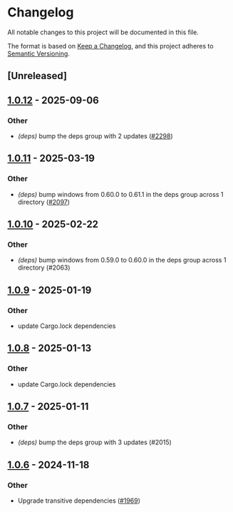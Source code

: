 # Changelog

All notable changes to this project will be documented in this file.

The format is based on [Keep a Changelog](https://keepachangelog.com/en/1.0.0/),
and this project adheres to [Semantic Versioning](https://semver.org/spec/v2.0.0.html).

## [Unreleased]

## [1.0.12](https://github.com/cargo-bins/cargo-binstall/compare/atomic-file-install-v1.0.11...atomic-file-install-v1.0.12) - 2025-09-06

### Other

- *(deps)* bump the deps group with 2 updates ([#2298](https://github.com/cargo-bins/cargo-binstall/pull/2298))

## [1.0.11](https://github.com/cargo-bins/cargo-binstall/compare/atomic-file-install-v1.0.10...atomic-file-install-v1.0.11) - 2025-03-19

### Other

- *(deps)* bump windows from 0.60.0 to 0.61.1 in the deps group across 1 directory ([#2097](https://github.com/cargo-bins/cargo-binstall/pull/2097))

## [1.0.10](https://github.com/cargo-bins/cargo-binstall/compare/atomic-file-install-v1.0.9...atomic-file-install-v1.0.10) - 2025-02-22

### Other

- *(deps)* bump windows from 0.59.0 to 0.60.0 in the deps group across 1 directory (#2063)

## [1.0.9](https://github.com/cargo-bins/cargo-binstall/compare/atomic-file-install-v1.0.8...atomic-file-install-v1.0.9) - 2025-01-19

### Other

- update Cargo.lock dependencies

## [1.0.8](https://github.com/cargo-bins/cargo-binstall/compare/atomic-file-install-v1.0.7...atomic-file-install-v1.0.8) - 2025-01-13

### Other

- update Cargo.lock dependencies

## [1.0.7](https://github.com/cargo-bins/cargo-binstall/compare/atomic-file-install-v1.0.6...atomic-file-install-v1.0.7) - 2025-01-11

### Other

- *(deps)* bump the deps group with 3 updates (#2015)

## [1.0.6](https://github.com/cargo-bins/cargo-binstall/compare/atomic-file-install-v1.0.5...atomic-file-install-v1.0.6) - 2024-11-18

### Other

- Upgrade transitive dependencies ([#1969](https://github.com/cargo-bins/cargo-binstall/pull/1969))
